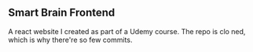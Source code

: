 ## Smart Brain Frontend

A react website I created as part of a Udemy course. The repo is clo ned, which is why there're so few commits.
